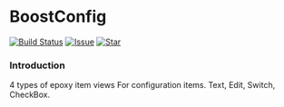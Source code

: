 # BoostConfig
[![Build Status](https://jitpack.io/v/benjaminwan/BoostConfig.svg)](https://jitpack.io/v/benjaminwan/BoostConfig.svg)
[![Issue](https://img.shields.io/github/issues/benjaminwan/BoostConfig.svg)](https://github.com/benjaminwan/BoostConfig/issues)
[![Star](https://img.shields.io/github/stars/benjaminwan/BoostConfig.svg)](https://github.com/benjaminwan/BoostConfig)

### Introduction
4 types of epoxy item views For configuration items.
Text, Edit, Switch, CheckBox.

